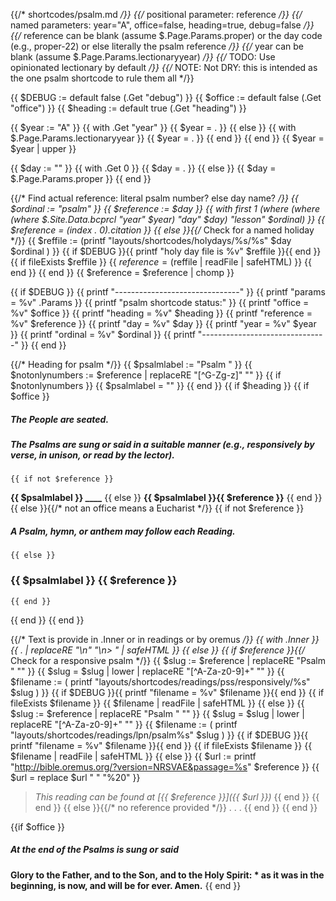 {{/* shortcodes/psalm.md */}}
{{/* positional parameter: reference */}}
{{/* named parameters: year="A", office=false, heading=true, debug=false */}}
{{/* reference can be blank (assume  $.Page.Params.proper) or the day code (e.g., proper-22) or else literally the psalm reference */}}
{{/*  year can be blank (assume $.Page.Params.lectionaryyear) */}}
{{/* TODO: Use opinionated lectionary by default */}}
{{/* NOTE: Not DRY: this is intended as the one psalm shortcode to rule them all */}}

{{ $DEBUG := default false (.Get "debug") }}
{{ $office := default false (.Get "office") }}
{{ $heading := default true (.Get "heading") }}

{{ $year := "A" }}
{{ with .Get "year" }}
  {{ $year = . }}
{{ else }}
{{ with $.Page.Params.lectionaryyear }}
  {{ $year = . }}
{{ end }}
{{ end }}
{{ $year = $year | upper }}

{{ $day := "" }}
{{ with .Get 0 }}
  {{ $day = . }}
{{ else }}
  {{ $day = $.Page.Params.proper }}
{{ end }}

{{/* Find actual reference: literal psalm number? else day name? */}}
{{ $ordinal := "psalm" }}
{{ $reference := $day }}
{{  with first 1 (where (where (where $.Site.Data.bcprcl "year" $year) "day" $day) "lesson" $ordinal) }}
	{{ $reference = (index . 0).citation }}
{{ else }}{{/* Check for a named holiday */}}
	{{ $reffile := (printf "layouts/shortcodes/holydays/%s/%s" $day $ordinal ) }}
	{{ if $DEBUG }}{{ printf "holy day file is %v" $reffile }}{{ end }}
	{{ if fileExists $reffile }}
		{{ $reference = ($reffile | readFile | safeHTML) }}
	{{ end }}
{{ end }}
{{ $reference = $reference | chomp }}

{{ if $DEBUG }}
    {{ printf "-------------------------------" }}
	{{ printf "params = %v" .Params }}
    {{ printf "psalm shortcode status:" }}
	{{ printf "office = %v" $office }}
	{{ printf "heading = %v" $heading }}
	{{ printf "reference = %v" $reference }}
	{{ printf "day = %v" $day }}
	{{ printf "year = %v" $year }}
	{{ printf "ordinal = %v" $ordinal }}
    {{ printf "-------------------------------" }}
{{ end }}

{{/* Heading for psalm */}}
{{ $psalmlabel := "Psalm " }}
{{ $notonlynumbers := $reference | replaceRE "[^G-Zg-z]" "" }}
{{ if $notonlynumbers }}
  {{ $psalmlabel = "" }}
{{ end }}
{{ if $heading }}
  {{ if $office }}
##### The People are seated.
##### The Psalms are sung or said in a suitable manner (e.g., responsively by verse, in unison, or read by the lector).
    {{ if not $reference }}
**{{ $psalmlabel }} ____**
    {{ else }}
**{{ $psalmlabel }}{{ $reference }}**
    {{ end }}
  {{ else }}{{/* not an office means a Eucharist */}}
    {{ if not $reference }}
##### A Psalm, hymn, or anthem may follow each Reading.
    {{ else }}
### {{ $psalmlabel }} {{ $reference }}
    {{ end }}
  {{ end }}
{{ end }}

{{/* Text is provide in .Inner or in readings or by oremus */}}
{{ with .Inner }}
  {{ . | replaceRE "\n" "\n> " | safeHTML }}
{{ else }}
  {{ if $reference }}{{/* Check for a responsive psalm */}}
    {{ $slug := $reference | replaceRE "Psalm " "" }}
    {{ $slug = $slug | lower | replaceRE "[^A-Za-z0-9]+" "" }}
    {{ $filename := ( printf "layouts/shortcodes/readings/pss/responsively/%s" $slug ) }}
    {{ if $DEBUG }}{{ printf "filename = %v" $filename }}{{ end }}
    {{ if fileExists $filename }}
{{ $filename | readFile | safeHTML }}
	{{ else }}
      {{ $slug := $reference | replaceRE "Psalm " "" }}
      {{ $slug = $slug | lower | replaceRE "[^A-Za-z0-9]+" "" }}
      {{ $filename := ( printf "layouts/shortcodes/readings/lpn/psalm%s" $slug ) }}
      {{ if $DEBUG }}{{ printf "filename = %v" $filename }}{{ end }}
      {{ if fileExists $filename }}
{{ $filename | readFile | safeHTML }}
      {{ else }}
        {{ $url := printf "http://bible.oremus.org/?version=NRSVAE&passage=%s" $reference }}
        {{ $url = replace $url " " "%20" }}
> _This reading can be found at [{{ $reference }}]({{ $url }})_
      {{ end }}
    {{ end }}
 {{ else }}{{/* no reference provided */}}
> . . .
 {{ end }}
{{ end }}

{{if $office }}
##### At the end of the Psalms is sung or said
**Glory to the Father, and to the Son, and to the Holy Spirit: \*
as it was in the beginning, is now, and will be for ever. Amen.**
{{ end }}
